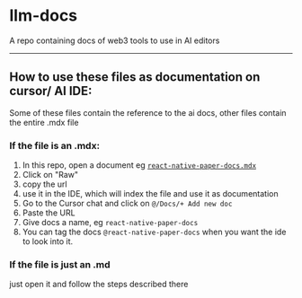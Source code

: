 # llm-docs
A repo containing docs of web3 tools to use in AI editors

---
## How to use these files as documentation on cursor/ AI IDE:
Some of these files contain the reference to the ai docs, other files contain the entire .mdx file

### If the file is an .mdx:
1. In this repo, open a document eg [`react-native-paper-docs.mdx`](https://github.com/urbeETH/llm-docs/blob/main/react-native-paper-docs.mdx)
2. Click on "Raw"
3. copy the url
4. use it in the IDE, which will index the file and use it as documentation
5.  Go to the Cursor chat and click on `@/Docs/+ Add new doc`
6.  Paste the URL
7.  Give docs a name, eg `react-native-paper-docs`
8.  You can tag the docs `@react-native-paper-docs` when you want the ide to look into it.

### If the file is just an .md
just open it and follow the steps described there
